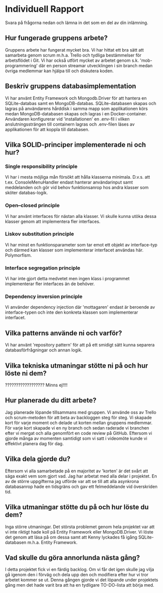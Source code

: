 ﻿# Individuell Rapport

Svara på frågorna nedan och lämna in det som en del av din inlämning.

## Hur fungerade gruppens arbete?

Gruppens arbete har fungerat mycket bra. Vi har hittat ett bra sätt att samarbeta
genom scrum m.h.a. Trello och tydliga bestämmelser för arbetsflödet i Git. Vi har också utfört mycket av arbetet
genom s.k. 'mob-programmering' där en person streamar utvecklingen i sin branch medan övriga medlemmar kan hjälpa till och diskutera koden.

## Beskriv gruppens databasimplementation

Vi har använt Entity Framework och Mongodb.Driver för att hantera en SQLite-databas samt en MongoDB-databas.
SQLite-databasen skapas och lagras på användarens hårddisk i samma mapp som applikationen körs medan
MongoDB-databasen skapas och lagras i en Docker-container. Användaren konfigurerar vid 'installationen' en .env-fil
i vilken anslutningssträngen till containern lagras och .env-filen läses av applikationen för att
koppla till databasen.

## Vilka SOLID-principer implementerade ni och hur?

### Single responsibility principle
Vi har i mesta möjliga mån försökt att hålla klasserna minimala. D.v.s. att t.ex. ConsoleMenuHandler
endast hanterar användarinput samt meddelanden och gör vid behov funktionsanrop hos andra klasser som sköter databas-logik.

### Open–closed principle
Vi har använt interfaces för nästan alla klasser. Vi skulle kunna utöka dessa klasser genom att implementera fler interfaces.

### Liskov substitution principle
Vi har minst en funktionsparameter som tar emot ett objekt av interface-typ och därmed kan klasser som implementerar
interfacet användas här. Polymorfism.

### Interface segregation principle
Vi har inte gjort detta medvetet men ingen klass i programmet implementerar fler interfaces än de behöver.

### Dependency inversion principle
Vi använder dependency injection där 'mottagaren' endast är beroende av interface-typen och inte den konkreta klassen
som implementerar interfacet.

## Vilka patterns använde ni och varför?
Vi har använt 'repository pattern' för att på ett smidigt sätt kunna separera databasförfrågningar och annan logik.

## Vilka tekniska utmaningar stötte ni på och hur löste ni dem?
?????????????????? Minns ej!!!!

## Hur planerade du ditt arbete?
Jag planerade löpande tillsammans med gruppen. Vi använde oss av Trello och scrum-metoden för att beta av backloggen
steg för steg. Vi skapade kort för varje moment och delade ut korten mellan gruppens medlemmar. För varje kort
skapade vi en ny branch och sedan raderade vi branchen efter vi mergat och alla genomfört en code review på GitHub.
Eftersom vi gjorde många av momenten samtidigt som vi satt i videomöte kunde vi effektivt planera dag för dag.

## Vilka dela gjorde du?
Eftersom vi alla samarbetade på en majoritet av 'korten' är det svårt att säga exakt vem som gjort vad.
Jag har arbetat med alla delar i projektet. En av de större uppgifterna jag utförde var att se till att
alla asynkrona databasanrop hade en tidsgräns och gav ett felmeddelande vid överskriden tid.

## Vilka utmaningar stötte du på och hur löste du dem?
Inga större utmaningar. Det största problemet genom hela projektet var att vi inte riktigt hade koll på Entity Framework eller
MongoDB.Driver. Vi löste det genom att läsa på om dessa samt att Kenny lyckades få igång SQLite-databasen m.h.a. Entity Framework.

## Vad skulle du göra annorlunda nästa gång?
I detta projektet fick vi en färdig backlog. Om vi får det igen skulle jag vilja gå igenom den i förväg och dela upp den
och modifiera efter hur vi tror arbetet kommer se ut. Denna gången gjorde vi det löpande under projektets gång men
det hade varit bra att ha en tydligare TO-DO-lista att börja med. 